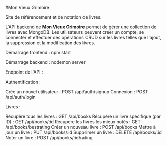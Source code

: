 #Mon Vieux Grimoire

Site de référencement et de notation de livres.

L'API backend de **Mon Vieux Grimoire** permet de gérer une collection de livres avec MongoDB. Les utilisateurs peuvent créer un compte, se connecter et effectuer des opérations CRUD sur les livres telles que l'ajout, la suppression et la modification des livres.

Démarrage frontend :
npm start

Démarrage backend :
nodemon server

Endpoint de l'API :

Authentification :

 Crée un nouvel utilisateur : POST /api/auth/signup
 Connexion : POST /api/auth/login
 
Livres :

Récupère tous les livres : GET /api/books
Récupère un livre spécifique (par ID) : GET /api/books/:id
Récupère les livres les mieux notés : GET /api/books/bestrating
Créer un nouveau livre : POST /api/books
Mettre à jour un livre : PUT /api/books/:id
Supprimer un livre : DELETE /api/books/:id
Noter un livre : POST /api/books/:id/rating


